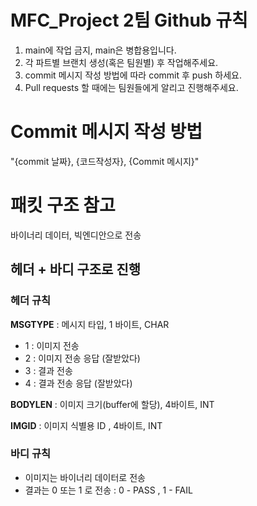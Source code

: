 # MFC_Project 2팀 Github 규칙 
1. main에 작업 금지, main은 병합용입니다. 
2. 각 파트별 브랜치 생성(혹은 팀원별) 후 작업해주세요.
3. commit 메시지 작성 방법에 따라 commit 후 push 하세요.
4. Pull requests 할 때에는 팀원들에게 알리고 진행해주세요.

# Commit 메시지 작성 방법 
"{commit 날짜}, {코드작성자}, {Commit 메시지}"

# 패킷 구조 참고 
바이너리 데이터, 빅엔디안으로 전송
## 헤더 + 바디 구조로 진행 
### 헤더 규칙 
**MSGTYPE** : 메시지 타입, 1 바이트, CHAR
- 1 : 이미지 전송
- 2 : 이미지 전송 응답 (잘받았다)
- 3 : 결과 전송
- 4 : 결과 전송 응답 (잘받았다)

**BODYLEN** : 이미지 크기(buffer에 할당), 4바이트, INT 

**IMGID** : 이미지 식별용 ID , 4바이트, INT 

### 바디 규칙 
- 이미지는 바이너리 데이터로 전송
- 결과는 0 또는 1 로 전송 : 0 - PASS , 1 - FAIL
